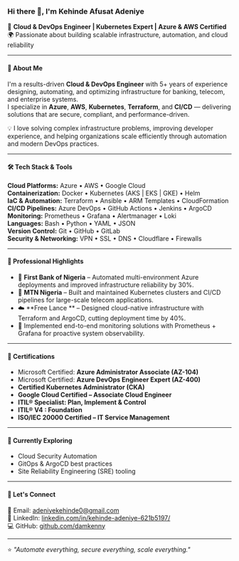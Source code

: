### Hi there 👋, I'm Kehinde Afusat Adeniye  

🚀 **Cloud & DevOps Engineer | Kubernetes Expert | Azure & AWS Certified**  
🌍 Passionate about building scalable infrastructure, automation, and cloud reliability  

---

#### 🧠 About Me
I'm a results-driven **Cloud & DevOps Engineer** with 5+ years of experience designing, automating, and optimizing infrastructure for banking, telecom, and enterprise systems.  
I specialize in **Azure**, **AWS**, **Kubernetes**, **Terraform**, and **CI/CD** — delivering solutions that are secure, compliant, and performance-driven.  

💡 I love solving complex infrastructure problems, improving developer experience, and helping organizations scale efficiently through automation and modern DevOps practices.

---

#### 🛠️ Tech Stack & Tools
**Cloud Platforms:** Azure • AWS • Google Cloud  
**Containerization:** Docker • Kubernetes (AKS | EKS | GKE) • Helm  
**IaC & Automation:** Terraform • Ansible • ARM Templates • CloudFormation  
**CI/CD Pipelines:** Azure DevOps • GitHub Actions • Jenkins • ArgoCD  
**Monitoring:** Prometheus • Grafana • Alertmanager • Loki  
**Languages:** Bash • Python • YAML • JSON  
**Version Control:** Git • GitHub • GitLab  
**Security & Networking:** VPN • SSL • DNS • Cloudflare • Firewalls  

---

#### 💼 Professional Highlights
- 🏦 **First Bank of Nigeria** – Automated multi-environment Azure deployments and improved infrastructure reliability by 30%.  
- 📡 **MTN Nigeria** – Built and maintained Kubernetes clusters and CI/CD pipelines for large-scale telecom applications.  
- ☁️ **Free Lance ** – Designed cloud-native infrastructure with Terraform and ArgoCD, cutting deployment time by 40%.  
- 🧩 Implemented end-to-end monitoring solutions with Prometheus + Grafana for proactive system observability.  

---

#### 📜 Certifications
- Microsoft Certified: **Azure Administrator Associate (AZ-104)**  
- Microsoft Certified: **Azure DevOps Engineer Expert (AZ-400)**  
- **Certified Kubernetes Administrator (CKA)**  
- **Google Cloud Certified – Associate Cloud Engineer**  
- **ITIL® Specialist: Plan, Implement & Control**  
- **ITIL® V4 : Foundation** 
- **ISO/IEC 20000 Certified – IT Service Management**  

---

#### 🌱 Currently Exploring
- Cloud Security Automation  
- GitOps & ArgoCD best practices  
- Site Reliability Engineering (SRE) tooling  

---

#### 💬 Let's Connect
📧 Email: [adeniyekehinde0@gmail.com](mailto:adeniyekehinde0@gmail.com)  
💼 LinkedIn: [linkedin.com/in/kehinde-adeniye-621b5197/](#)  
💻 GitHub: [github.com/damkenny](https://github.com/damkenny)  

---

⭐ *"Automate everything, secure everything, scale everything."*  
